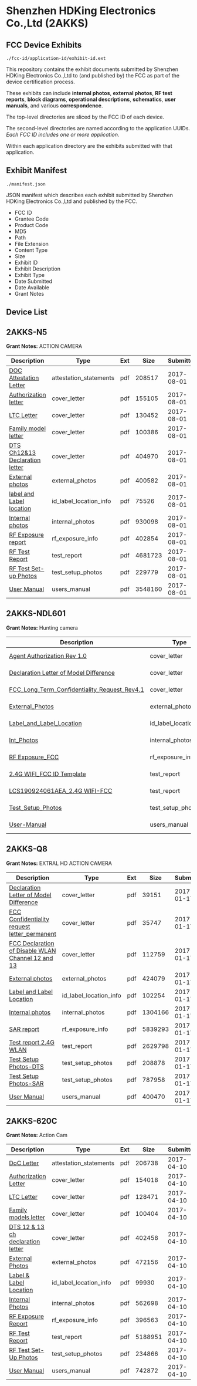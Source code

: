 # Shenzhen HDKing Electronics Co.,Ltd (2AKKS)
## FCC Device Exhibits

```
./fcc-id/application-id/exhibit-id.ext
```

This repository contains the exhibit documents submitted by Shenzhen HDKing Electronics Co.,Ltd to (and published by) the FCC as part of the device certification process.

These exhibits can include **internal photos**, **external photos**, **RF test reports**, **block diagrams**, **operational descriptions**, **schematics**, **user manuals**, and various **correspondence**.

The top-level directories are sliced by the FCC ID of each device.

The second-level directories are named according to the application UUIDs. *Each FCC ID includes one or more application.*

Within each application directory are the exhibits submitted with that application. 

## Exhibit Manifest

```
./manifest.json
```

JSON manifest which describes each exhibit submitted by Shenzhen HDKing Electronics Co.,Ltd and published by the FCC.

- FCC ID
- Grantee Code
- Product Code
- MD5
- Path
- File Extension
- Content Type
- Size
- Exhibit ID
- Exhibit Description
- Exhibit Type
- Date Submitted
- Date Available
- Grant Notes

## Device List
## 2AKKS-N5
**Grant Notes:** ACTION CAMERA

| Description | Type | Ext | Size | Submitted | Available |
| ----------- | ---- | --- | ---- | --------- | --------- |
| [DOC Attestation Letter](2AKKS-N5/b0a1bad260dc1601bf017d4b85485710/3490833.pdf) | attestation_statements | pdf | 208517 | 2017-08-01 | 2017-08-01 |
| [Authorization letter](2AKKS-N5/b0a1bad260dc1601bf017d4b85485710/3490838.pdf) | cover_letter | pdf | 155105 | 2017-08-01 | 2017-08-01 |
| [LTC Letter](2AKKS-N5/b0a1bad260dc1601bf017d4b85485710/3490839.pdf) | cover_letter | pdf | 130452 | 2017-08-01 | 2017-08-01 |
| [Family model letter](2AKKS-N5/b0a1bad260dc1601bf017d4b85485710/3490840.pdf) | cover_letter | pdf | 100386 | 2017-08-01 | 2017-08-01 |
| [DTS Ch12&13 Declaration letter](2AKKS-N5/b0a1bad260dc1601bf017d4b85485710/3490841.pdf) | cover_letter | pdf | 404970 | 2017-08-01 | 2017-08-01 |
| [External photos](2AKKS-N5/b0a1bad260dc1601bf017d4b85485710/3490842.pdf) | external_photos | pdf | 400582 | 2017-08-01 | 2017-08-01 |
| [label and Label location](2AKKS-N5/b0a1bad260dc1601bf017d4b85485710/3490843.pdf) | id_label_location_info | pdf | 75526 | 2017-08-01 | 2017-08-01 |
| [Internal photos](2AKKS-N5/b0a1bad260dc1601bf017d4b85485710/3490846.pdf) | internal_photos | pdf | 930098 | 2017-08-01 | 2017-08-01 |
| [RF Exposure report](2AKKS-N5/b0a1bad260dc1601bf017d4b85485710/3490850.pdf) | rf_exposure_info | pdf | 402854 | 2017-08-01 | 2017-08-01 |
| [RF Test Report](2AKKS-N5/b0a1bad260dc1601bf017d4b85485710/3490873.pdf) | test_report | pdf | 4681723 | 2017-08-01 | 2017-08-01 |
| [RF Test Set-up Photos](2AKKS-N5/b0a1bad260dc1601bf017d4b85485710/3490878.pdf) | test_setup_photos | pdf | 229779 | 2017-08-01 | 2017-08-01 |
| [User Manual](2AKKS-N5/b0a1bad260dc1601bf017d4b85485710/3490853.pdf) | users_manual | pdf | 3548160 | 2017-08-01 | 2017-08-01 |
## 2AKKS-NDL601
**Grant Notes:** Hunting camera

| Description | Type | Ext | Size | Submitted | Available |
| ----------- | ---- | --- | ---- | --------- | --------- |
| [Agent Authorization Rev 1.0](2AKKS-NDL601/cdae257b630cbbbd622ab18562a93c4e/4520657.pdf) | cover_letter | pdf | 58101 | 2019-11-19 | 2019-11-19 |
| [Declaration Letter of Model Difference](2AKKS-NDL601/cdae257b630cbbbd622ab18562a93c4e/4520660.pdf) | cover_letter | pdf | 110937 | 2019-11-19 | 2019-11-19 |
| [FCC_Long_Term_Confidentiality_Request_Rev4.1](2AKKS-NDL601/cdae257b630cbbbd622ab18562a93c4e/4520664.pdf) | cover_letter | pdf | 61184 | 2019-11-19 | 2019-11-19 |
| [External_Photos](2AKKS-NDL601/cdae257b630cbbbd622ab18562a93c4e/4520654.pdf) | external_photos | pdf | 2152326 | 2019-11-19 | 2019-11-19 |
| [Label_and_Label_Location](2AKKS-NDL601/cdae257b630cbbbd622ab18562a93c4e/4520666.pdf) | id_label_location_info | pdf | 325086 | 2019-11-19 | 2019-11-19 |
| [Int_Photos](2AKKS-NDL601/cdae257b630cbbbd622ab18562a93c4e/4520665.pdf) | internal_photos | pdf | 4009432 | 2019-11-19 | 2019-11-19 |
| [RF Exposure_FCC](2AKKS-NDL601/cdae257b630cbbbd622ab18562a93c4e/4520669.pdf) | rf_exposure_info | pdf | 166086 | 2019-11-19 | 2019-11-19 |
| [2.4G WIFI_FCC ID Template](2AKKS-NDL601/cdae257b630cbbbd622ab18562a93c4e/4520656.pdf) | test_report | pdf | 2715071 | 2019-11-19 | 2019-11-19 |
| [LCS190924061AEA_2.4G WIFI-FCC](2AKKS-NDL601/cdae257b630cbbbd622ab18562a93c4e/4520667.pdf) | test_report | pdf | 1063173 | 2019-11-19 | 2019-11-19 |
| [Test_Setup_Photos](2AKKS-NDL601/cdae257b630cbbbd622ab18562a93c4e/4520652.pdf) | test_setup_photos | pdf | 1694426 | 2019-11-19 | 2019-11-19 |
| [User-Manual](2AKKS-NDL601/cdae257b630cbbbd622ab18562a93c4e/4520671.pdf) | users_manual | pdf | 2667597 | 2019-11-19 | 2019-11-19 |
## 2AKKS-Q8
**Grant Notes:** EXTRAL HD ACTION CAMERA

| Description | Type | Ext | Size | Submitted | Available |
| ----------- | ---- | --- | ---- | --------- | --------- |
| [Declaration Letter of Model Difference](2AKKS-Q8/ec3bebb1e107aab3bc386802ef27e768/3261408.pdf) | cover_letter | pdf | 39151 | 2017-01-17 | 2017-01-17 |
| [FCC Confidentiality request letter_permanent](2AKKS-Q8/ec3bebb1e107aab3bc386802ef27e768/3261410.pdf) | cover_letter | pdf | 35747 | 2017-01-17 | 2017-01-17 |
| [FCC Declaration of Disable WLAN Channel 12 and 13](2AKKS-Q8/ec3bebb1e107aab3bc386802ef27e768/3261411.pdf) | cover_letter | pdf | 112759 | 2017-01-17 | 2017-01-17 |
| [External photos](2AKKS-Q8/ec3bebb1e107aab3bc386802ef27e768/3261409.pdf) | external_photos | pdf | 424079 | 2017-01-17 | 2017-01-17 |
| [Label and Label Location](2AKKS-Q8/ec3bebb1e107aab3bc386802ef27e768/3261413.pdf) | id_label_location_info | pdf | 102254 | 2017-01-17 | 2017-01-17 |
| [Internal photos](2AKKS-Q8/ec3bebb1e107aab3bc386802ef27e768/3261412.pdf) | internal_photos | pdf | 1304166 | 2017-01-17 | 2017-01-17 |
| [SAR report](2AKKS-Q8/ec3bebb1e107aab3bc386802ef27e768/3261416.pdf) | rf_exposure_info | pdf | 5839293 | 2017-01-17 | 2017-01-17 |
| [Test report 2.4G WLAN](2AKKS-Q8/ec3bebb1e107aab3bc386802ef27e768/3261414.pdf) | test_report | pdf | 2629798 | 2017-01-17 | 2017-01-17 |
| [Test Setup Photos-DTS](2AKKS-Q8/ec3bebb1e107aab3bc386802ef27e768/3261418.pdf) | test_setup_photos | pdf | 208878 | 2017-01-17 | 2017-01-17 |
| [Test Setup Photos-SAR](2AKKS-Q8/ec3bebb1e107aab3bc386802ef27e768/3261419.pdf) | test_setup_photos | pdf | 787958 | 2017-01-17 | 2017-01-17 |
| [User Manual](2AKKS-Q8/ec3bebb1e107aab3bc386802ef27e768/3261420.pdf) | users_manual | pdf | 400470 | 2017-01-17 | 2017-01-17 |
## 2AKKS-620C
**Grant Notes:** Action Cam

| Description | Type | Ext | Size | Submitted | Available |
| ----------- | ---- | --- | ---- | --------- | --------- |
| [DoC Letter](2AKKS-620C/12ac362b51057d3bcbd27b842615e9a2/3349871.pdf) | attestation_statements | pdf | 206738 | 2017-04-10 | 2017-04-10 |
| [Authorization Letter](2AKKS-620C/12ac362b51057d3bcbd27b842615e9a2/3349873.pdf) | cover_letter | pdf | 154018 | 2017-04-10 | 2017-04-10 |
| [LTC Letter](2AKKS-620C/12ac362b51057d3bcbd27b842615e9a2/3349874.pdf) | cover_letter | pdf | 128471 | 2017-04-10 | 2017-04-10 |
| [Family models letter](2AKKS-620C/12ac362b51057d3bcbd27b842615e9a2/3349875.pdf) | cover_letter | pdf | 100404 | 2017-04-10 | 2017-04-10 |
| [DTS 12 & 13 ch declaration letter](2AKKS-620C/12ac362b51057d3bcbd27b842615e9a2/3349876.pdf) | cover_letter | pdf | 402458 | 2017-04-10 | 2017-04-10 |
| [External Photos](2AKKS-620C/12ac362b51057d3bcbd27b842615e9a2/3349877.pdf) | external_photos | pdf | 472156 | 2017-04-10 | 2017-04-10 |
| [Label & Label Location](2AKKS-620C/12ac362b51057d3bcbd27b842615e9a2/3349878.pdf) | id_label_location_info | pdf | 99930 | 2017-04-10 | 2017-04-10 |
| [Internal Photos](2AKKS-620C/12ac362b51057d3bcbd27b842615e9a2/3349879.pdf) | internal_photos | pdf | 562698 | 2017-04-10 | 2017-04-10 |
| [RF Exposure Report](2AKKS-620C/12ac362b51057d3bcbd27b842615e9a2/3349882.pdf) | rf_exposure_info | pdf | 396563 | 2017-04-10 | 2017-04-10 |
| [RF Test Report](2AKKS-620C/12ac362b51057d3bcbd27b842615e9a2/3349884.pdf) | test_report | pdf | 5188951 | 2017-04-10 | 2017-04-10 |
| [RF Test Set-Up Photos](2AKKS-620C/12ac362b51057d3bcbd27b842615e9a2/3349885.pdf) | test_setup_photos | pdf | 234866 | 2017-04-10 | 2017-04-10 |
| [User Manual](2AKKS-620C/12ac362b51057d3bcbd27b842615e9a2/3349883.pdf) | users_manual | pdf | 742872 | 2017-04-10 | 2017-04-10 |
